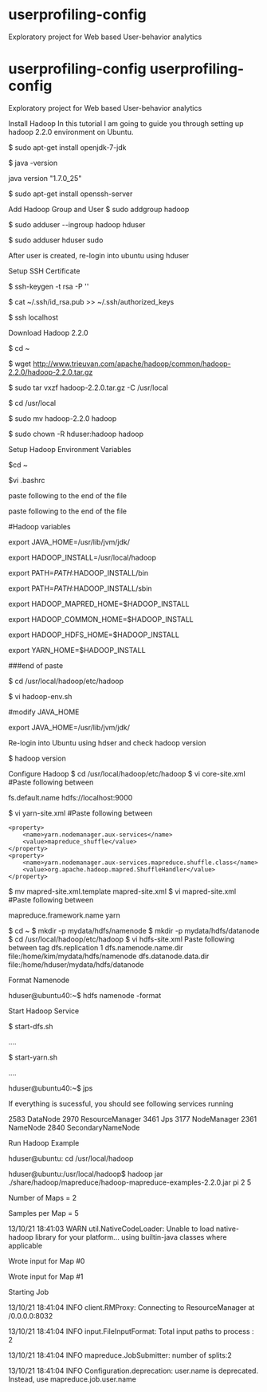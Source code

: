 userprofiling-config
====================

Exploratory project for Web based User-behavior analytics

userprofiling-config
userprofiling-config
====================

Exploratory project for Web based User-behavior analytics

Install Hadoop
In this tutorial I am going to guide you through setting up hadoop 2.2.0 environment on Ubuntu.

$ sudo apt-get install openjdk-7-jdk

$ java -version

java version "1.7.0_25"

$ sudo apt-get install openssh-server

Add Hadoop Group and User
$ sudo addgroup hadoop

$ sudo adduser --ingroup hadoop hduser

$ sudo adduser hduser sudo

After user is created, re-login into ubuntu using hduser

Setup SSH Certificate

$ ssh-keygen -t rsa -P ''

$ cat ~/.ssh/id_rsa.pub >> ~/.ssh/authorized_keys

$ ssh localhost

Download Hadoop 2.2.0

$ cd ~

$ wget http://www.trieuvan.com/apache/hadoop/common/hadoop-2.2.0/hadoop-2.2.0.tar.gz

$ sudo tar vxzf hadoop-2.2.0.tar.gz -C /usr/local

$ cd /usr/local

$ sudo mv hadoop-2.2.0 hadoop

$ sudo chown -R hduser:hadoop hadoop

Setup Hadoop Environment Variables

$cd ~

$vi .bashrc

paste following to the end of the file 

paste following to the end of the file 

#Hadoop variables

export JAVA_HOME=/usr/lib/jvm/jdk/

export HADOOP_INSTALL=/usr/local/hadoop

export PATH=$PATH:$HADOOP_INSTALL/bin

export PATH=$PATH:$HADOOP_INSTALL/sbin

export HADOOP_MAPRED_HOME=$HADOOP_INSTALL

export HADOOP_COMMON_HOME=$HADOOP_INSTALL

export HADOOP_HDFS_HOME=$HADOOP_INSTALL

export YARN_HOME=$HADOOP_INSTALL

###end of paste

$ cd /usr/local/hadoop/etc/hadoop

$ vi hadoop-env.sh

#modify JAVA_HOME

export JAVA_HOME=/usr/lib/jvm/jdk/

Re-login into Ubuntu using hdser and check hadoop version

$ hadoop version

Configure Hadoop
$ cd /usr/local/hadoop/etc/hadoop
$ vi core-site.xml
#Paste following between <configuration>

<configuration>
    <property>
        <name>fs.default.name</name>
        <value>hdfs://localhost:9000</value>
    </property>
</configuration>


$ vi yarn-site.xml
#Paste following between <configuration>


<configuration>

<!-- Site specific YARN configuration properties -->

    <property>
        <name>yarn.nodemanager.aux-services</name>
        <value>mapreduce_shuffle</value>
    </property>
    <property>
        <name>yarn.nodemanager.aux-services.mapreduce.shuffle.class</name>
        <value>org.apache.hadoop.mapred.ShuffleHandler</value>
    </property>
</configuration>


$ mv mapred-site.xml.template mapred-site.xml
$ vi mapred-site.xml
#Paste following between <configuration>

<configuration>
  <property>
    <name>mapreduce.framework.name</name>
    <value>yarn</value>
  </property>
</configuration>


$ cd ~
$ mkdir -p mydata/hdfs/namenode
$ mkdir -p mydata/hdfs/datanode
$ cd /usr/local/hadoop/etc/hadoop
$ vi hdfs-site.xml
Paste following between <configuration> tag
<configuration>
<property>
    <name>dfs.replication</name>
    <value>1</value>
</property>
<property>
    <name>dfs.namenode.name.dir</name>
    <value>file:/home/kim/mydata/hdfs/namenode</value>
</property>
<property>
    <name>dfs.datanode.data.dir</name>
    <value>file:/home/hduser/mydata/hdfs/datanode</value>
</property>
</configuration>
 

Format Namenode

hduser@ubuntu40:~$ hdfs namenode -format

Start Hadoop Service

$ start-dfs.sh

....

$ start-yarn.sh

....

hduser@ubuntu40:~$ jps

If everything is sucessful, you should see following services running

2583 DataNode
2970 ResourceManager
3461 Jps
3177 NodeManager
2361 NameNode
2840 SecondaryNameNode

Run Hadoop Example

hduser@ubuntu: cd /usr/local/hadoop

hduser@ubuntu:/usr/local/hadoop$ hadoop jar ./share/hadoop/mapreduce/hadoop-mapreduce-examples-2.2.0.jar pi 2 5


Number of Maps  = 2

Samples per Map = 5

13/10/21 18:41:03 WARN util.NativeCodeLoader: Unable to load native-hadoop library for your platform... using builtin-java classes where applicable

Wrote input for Map #0

Wrote input for Map #1

Starting Job

13/10/21 18:41:04 INFO client.RMProxy: Connecting to ResourceManager at /0.0.0.0:8032

13/10/21 18:41:04 INFO input.FileInputFormat: Total input paths to process : 2

13/10/21 18:41:04 INFO mapreduce.JobSubmitter: number of splits:2

13/10/21 18:41:04 INFO Configuration.deprecation: user.name is deprecated. Instead, use mapreduce.job.user.name







